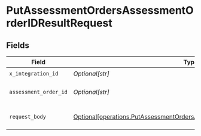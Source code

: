 # PutAssessmentOrdersAssessmentOrderIDResultRequest


## Fields

| Field                                                                                                                                                              | Type                                                                                                                                                               | Required                                                                                                                                                           | Description                                                                                                                                                        |
| ------------------------------------------------------------------------------------------------------------------------------------------------------------------ | ------------------------------------------------------------------------------------------------------------------------------------------------------------------ | ------------------------------------------------------------------------------------------------------------------------------------------------------------------ | ------------------------------------------------------------------------------------------------------------------------------------------------------------------ |
| `x_integration_id`                                                                                                                                                 | *Optional[str]*                                                                                                                                                    | :heavy_check_mark:                                                                                                                                                 | ID of the integration you want to interact with.                                                                                                                   |
| `assessment_order_id`                                                                                                                                              | *Optional[str]*                                                                                                                                                    | :heavy_check_mark:                                                                                                                                                 | PUT /assessment/orders/:assessment_order_id/result parameter                                                                                                       |
| `request_body`                                                                                                                                                     | [Optional[operations.PutAssessmentOrdersAssessmentOrderIDResultRequestBody]](undefined/models/operations/putassessmentordersassessmentorderidresultrequestbody.md) | :heavy_minus_sign:                                                                                                                                                 | PUT /assessment/orders/:assessment_order_id/result request body                                                                                                    |